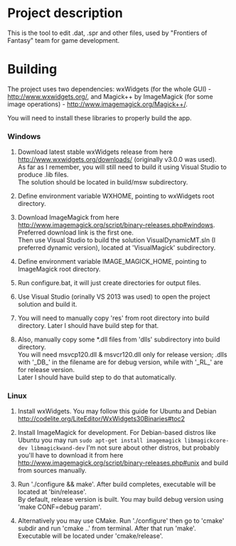 Project description
===================

This is the tool to edit .dat, .spr and other files, used by "Frontiers of Fantasy" team for game development.

Building
========

The project uses two dependencies: wxWidgets (for the whole GUI) - http://www.wxwidgets.org/,
and Magick++ by ImageMagick (for some image operations) - http://www.imagemagick.org/Magick++/.

You will need to install these libraries to properly build the app.

### Windows

1.	Download latest stable wxWidgets release from here http://www.wxwidgets.org/downloads/ (originally v3.0.0 was used).  
		As far as I remember, you will still need to build it using Visual Studio to produce .lib files.  
		The solution should be located in build/msw subdirectory.

2.	Define environment variable WXHOME, pointing to wxWidgets root directory.

3.	Download ImageMagick from here http://www.imagemagick.org/script/binary-releases.php#windows.  
		Preferred download link is the first one.  
		Then use Visual Studio to build the solution VisualDynamicMT.sln (I preferred dynamic version), located at 'VisualMagick' subdirectory.
		
4.	Define environment variable IMAGE_MAGICK_HOME, pointing to ImageMagick root directory.

5. Run configure.bat, it will just create directories for output files.

6. Use Visual Studio (orinally VS 2013 was used) to open the project solution and build it.

7. You will need to manually copy 'res' from root directory into build directory. Later I should have build step for that.

8.	Also, manually copy some *.dll files from 'dlls' subdirectory into build directory.  
		You will need msvcp120.dll & msvcr120.dll only for release version; .dlls with '\_DB\_' in the filename are for debug version,
		while with '\_RL\_' are for release version.  
		Later I should have build step to do that automatically.

### Linux

1. Install wxWidgets. You may follow this guide for Ubuntu and Debian http://codelite.org/LiteEditor/WxWidgets30Binaries#toc2

2.	Install ImageMagick for development. For Debian-based distros like Ubuntu you may run
		```
		sudo apt-get install imagemagick libmagickcore-dev libmagickwand-dev
		```
		I'm not sure about other distros, but probably you'll have to download it from here http://www.imagemagick.org/script/binary-releases.php#unix
		and build from sources manually.
		
3.	Run './configure && make'. After build completes, executable will be located at 'bin/release'.  
		By default, release version is built. You may build debug version using 'make CONF=debug param'.  
		
4.	Alternatively you may use CMake. Run './configure' then go to 'cmake' subdir and run 'cmake ..' from terminal.
		After that run 'make'.  
		Executable will be located under 'cmake/release'.
